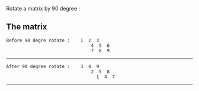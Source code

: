 Rotate a matrix by 90 degree :

The matrix   
-----------------------------------------------------
	
	Before 90 degre rotate :	1  2  3	     
				                   	4  5  6	
				                  	7  8  9

-----------------------------------------------------    

	After 90 degree rotate :	3  4  9
				                  	2  5  8
					                  1  4  7

------------------------------------------------------


